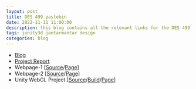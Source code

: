 ```yaml
---
layout: post
title: DES 499 pastebin
date: 2022-11-11 11:00:00
description: this blog contains all the relevant links for the DES 499 (Jantar Mantar Reconstruction) course.
tags: junity3d jantarmantar design
categories: blog
---
```


* [Blog](https://makra.wtf/docs/2022/jantar-mantar/)
* [Project Report](/assets/pdf/19110178_DES499_Report.pdf)
* Webpage-1 [[Source](https://github.com/AryamannTomar/DES499-WebPage)/[Page](https://aryamanntomar.github.io/DES499-WebPage/)]
* Webpage-2 [[Source](https://github.com/AryamannTomar/JantarMantarDES499)/[Page](https://aryamanntomar.github.io/JantarMantarDES499/)]
* Unity WebGL Project [[Source](https://github.com/aniketrajnish/DES499-JantarMantarReconstruction)/[Build](https://github.com/aniketrajnish/build)/[Page](https://aryamanntomar.github.io/DES499-WebPage/jantar-mantar-experience.html)]
 



